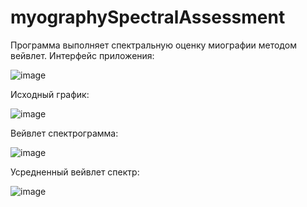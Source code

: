 # myographySpectralAssessment
Программа выполняет спектральную оценку миографии методом вейвлет.
Интерфейс приложения:


![image](https://user-images.githubusercontent.com/55750592/229311643-92312a8a-3d47-4524-bd57-43d4e72f6c4e.png)


Исходный график:


![image](https://user-images.githubusercontent.com/55750592/229311654-54434977-98fb-4c5e-9b0f-bdebcea6a458.png)


Вейвлет спектрограмма:


![image](https://user-images.githubusercontent.com/55750592/229311661-cb16a746-a70b-4f5e-9c9e-8a08196958e1.png)


Усредненный вейвлет спектр:


![image](https://user-images.githubusercontent.com/55750592/229311666-4e2960ba-7ebb-4fb0-b567-f9f59ae7733c.png)


